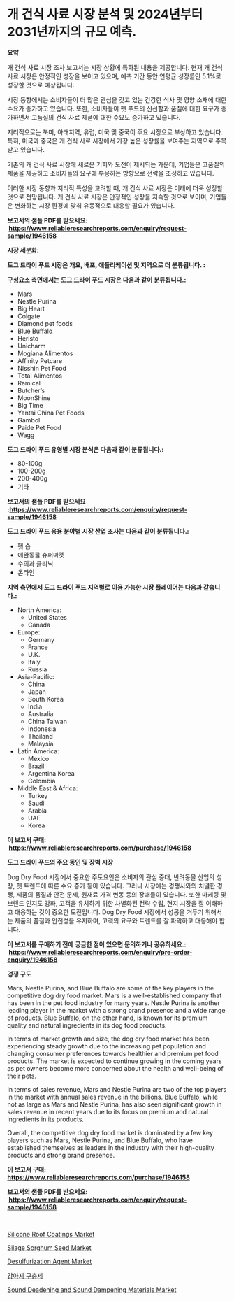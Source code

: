 <p><h1>개 건식 사료 시장 분석 및 2024년부터 2031년까지의 규모 예측.</h1></p><p><strong>요약</strong></p>
<p><p>개 건식 사료 시장 조사 보고서는 시장 상황에 특화된 내용을 제공합니다. 현재 개 건식 사료 시장은 안정적인 성장을 보이고 있으며, 예측 기간 동안 연평균 성장률인 5.1%로 성장할 것으로 예상됩니다. </p><p>시장 동향에서는 소비자들이 더 많은 관심을 갖고 있는 건강한 식사 및 영양 소재에 대한 수요가 증가하고 있습니다. 또한, 소비자들이 펫 푸드의 신선함과 품질에 대한 요구가 증가하면서 고품질의 건식 사료 제품에 대한 수요도 증가하고 있습니다.</p><p>지리적으로는 북미, 아태지역, 유럽, 미국 및 중국이 주요 시장으로 부상하고 있습니다. 특히, 미국과 중국은 개 건식 사료 시장에서 가장 높은 성장률을 보여주는 지역으로 주목받고 있습니다.</p><p>기존의 개 건식 사료 시장에 새로운 기회와 도전이 제시되는 가운데, 기업들은 고품질의 제품을 제공하고 소비자들의 요구에 부응하는 방향으로 전략을 조정하고 있습니다.</p><p>이러한 시장 동향과 지리적 특성을 고려할 때, 개 건식 사료 시장은 미래에 더욱 성장할 것으로 전망됩니다. 개 건식 사료 시장은 안정적인 성장을 지속할 것으로 보이며, 기업들은 변화하는 시장 환경에 맞춰 유동적으로 대응할 필요가 있습니다.</p></p>
<p><strong>보고서의 샘플 PDF를 받으세요: &nbsp;<a href="https://www.reliableresearchreports.com/enquiry/request-sample/1946158">https://www.reliableresearchreports.com/enquiry/request-sample/1946158</a></strong></p>
<p><strong>시장 세분화:</strong></p>
<p><strong> 도그 드라이 푸드 시장은 개요, 배포, 애플리케이션 및 지역으로 더 분류됩니다. :</strong></p>
<p><strong>구성요소 측면에서는 도그 드라이 푸드 시장은 다음과 같이 분류됩니다.:</strong></p>
<p><ul><li>Mars</li><li>Nestle Purina</li><li>Big Heart</li><li>Colgate</li><li>Diamond pet foods</li><li>Blue Buffalo</li><li>Heristo</li><li>Unicharm</li><li>Mogiana Alimentos</li><li>Affinity Petcare</li><li>Nisshin Pet Food</li><li>Total Alimentos</li><li>Ramical</li><li>Butcher’s</li><li>MoonShine</li><li>Big Time</li><li>Yantai China Pet Foods</li><li>Gambol</li><li>Paide Pet Food</li><li>Wagg</li></ul></p>
<p><strong> 도그 드라이 푸드 유형별 시장 분석은 다음과 같이 분류됩니다.:</strong></p>
<p><ul><li>80-100g</li><li>100-200g</li><li>200-400g</li><li>기타</li></ul></p>
<p><strong>보고서의 샘플 PDF를 받으세요 :<a href="https://www.reliableresearchreports.com/enquiry/request-sample/1946158">https://www.reliableresearchreports.com/enquiry/request-sample/1946158</a></strong></p>
<p><strong> 도그 드라이 푸드 응용 분야별 시장 산업 조사는 다음과 같이 분류됩니다.:</strong></p>
<p><ul><li>펫 숍</li><li>애완동물 슈퍼마켓</li><li>수의과 클리닉</li><li>온라인</li></ul></p>
<p><strong>지역 측면에서 도그 드라이 푸드 지역별로 이용 가능한 시장 플레이어는 다음과 같습니다.:</strong></p>
<p><ul>
    <li>
        North America:
        <ul>
            <li>United States</li>
            <li>Canada</li>
        </ul>
    </li>
    <li>
        Europe:
        <ul>
            <li>Germany</li>
            <li>France</li>
            <li>U.K.</li>
            <li>Italy</li>
            <li>Russia</li>
        </ul>
    </li>
    <li>
        Asia-Pacific:
        <ul>
            <li>China</li>
            <li>Japan</li>
            <li>South Korea</li>
            <li>India</li>
            <li>Australia</li>
            <li>China Taiwan</li>
            <li>Indonesia</li>
            <li>Thailand</li>
            <li>Malaysia</li>
        </ul>
    </li>
    <li>
        Latin America:
        <ul>
            <li>Mexico</li>
            <li>Brazil</li>
            <li>Argentina Korea</li>
            <li>Colombia</li>
        </ul>
    </li>
    <li>
        Middle East & Africa:
        <ul>
            <li>Turkey</li>
            <li>Saudi</li>
            <li>Arabia</li>
            <li>UAE</li>
            <li>Korea</li>
        </ul>
    </li>
    </ul></p>
<p><strong>이 보고서 구매: &nbsp;<a href="https://www.reliableresearchreports.com/purchase/1946158">https://www.reliableresearchreports.com/purchase/1946158</a></strong></p>
<p><strong>도그 드라이 푸드의 주요 동인 및 장벽 시장</strong></p>
<p><p>Dog Dry Food 시장에서 중요한 주도요인은 소비자의 관심 증대, 반려동물 산업의 성장, 펫 트렌드에 따른 수요 증가 등이 있습니다. 그러나 시장에는 경쟁사와의 치열한 경쟁, 제품의 품질과 안전 문제, 원재료 가격 변동 등의 장애물이 있습니다. 또한 마케팅 및 브랜드 인지도 강화, 고객을 유치하기 위한 차별화된 전략 수립, 현지 시장을 잘 이해하고 대응하는 것이 중요한 도전입니다. Dog Dry Food 시장에서 성공을 거두기 위해서는 제품의 품질과 안전성을 유지하며, 고객의 요구와 트렌드를 잘 파악하고 대응해야 합니다.</p></p>
<p><strong>이 보고서를 구매하기 전에 궁금한 점이 있으면 문의하거나 공유하세요.: &nbsp;<a href="https://www.reliableresearchreports.com/enquiry/pre-order-enquiry/1946158">https://www.reliableresearchreports.com/enquiry/pre-order-enquiry/1946158</a></strong></p>
<p><strong>경쟁 구도</strong></p>
<p><p>Mars, Nestle Purina, and Blue Buffalo are some of the key players in the competitive dog dry food market. Mars is a well-established company that has been in the pet food industry for many years. Nestle Purina is another leading player in the market with a strong brand presence and a wide range of products. Blue Buffalo, on the other hand, is known for its premium quality and natural ingredients in its dog food products.</p><p>In terms of market growth and size, the dog dry food market has been experiencing steady growth due to the increasing pet population and changing consumer preferences towards healthier and premium pet food products. The market is expected to continue growing in the coming years as pet owners become more concerned about the health and well-being of their pets.</p><p>In terms of sales revenue, Mars and Nestle Purina are two of the top players in the market with annual sales revenue in the billions. Blue Buffalo, while not as large as Mars and Nestle Purina, has also seen significant growth in sales revenue in recent years due to its focus on premium and natural ingredients in its products.</p><p>Overall, the competitive dog dry food market is dominated by a few key players such as Mars, Nestle Purina, and Blue Buffalo, who have established themselves as leaders in the industry with their high-quality products and strong brand presence.</p></p>
<p><strong>이 보고서 구매: &nbsp; <a href="https://www.reliableresearchreports.com/purchase/1946158">https://www.reliableresearchreports.com/purchase/1946158</a></strong></p>
<p><strong>보고서의 샘플 PDF를 받으세요: &nbsp;<a href="https://www.reliableresearchreports.com/enquiry/request-sample/1946158">https://www.reliableresearchreports.com/enquiry/request-sample/1946158</a></strong><strong></strong></p>
<p>&nbsp;</p>
<p><p><a href="https://github.com/mauripalmi/Market-Research-Report-List-2/blob/main/silicone-roof-coatings-market.md">Silicone Roof Coatings Market</a></p><p><a href="https://issuu.com/reportprime-2/docs/silage-sorghum-seed-market-size-2030.pptx">Silage Sorghum Seed Market</a></p><p><a href="https://github.com/gulaimolin/Market-Research-Report-List-3/blob/main/desulfurization-agent-market.md">Desulfurization Agent Market</a></p><p><a href="https://github.com/vs019sa3m8x/Market-Research-Report-List-1/blob/main/4439993193899.md">강아지 구충제</a></p><p><a href="https://issuu.com/reportprime-2/docs/sound-deadening-and-sound-dampening-materials-mark">Sound Deadening and Sound Dampening Materials Market</a></p></p>